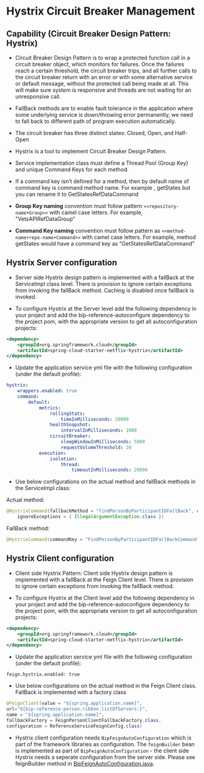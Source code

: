 # Hystrix Circuit Breaker Management

## Capability (Circuit Breaker Design Pattern: Hystrix)

- Circuit Breaker Design Pattern is to wrap a protected function call in a circuit breaker object, which monitors for failures. Once the failures reach a certain threshold, the circuit breaker trips, and all further calls to the circuit breaker return with an error or with some alternative service or default message, without the protected call being made at all. This will make sure system is responsive and threads are not waiting for an unresponsive call.

- FallBack methods are to enable fault tolerance in the application where some underlying service is down/throwing error permanently, we need to fall back to different path of program execution automatically. 

- The circuit breaker has three distinct states: Closed, Open, and Half-Open

- Hystrix is a tool to implement Circuit Breaker Design Pattern. 

- Service implementation class must define a Thread Pool (Group Key) and unique Command Keys for each method.

- If a command key isn't defined for a method, then by default name of command key is command method name. For example , getStates but you can rename it to GetStatesRefDataCommand

- **Group Key naming** convention must follow pattern `<<repository-name+Group>>` with camel case letters. For example, "VetsAPIRefDataGroup"

- **Command Key naming** convention must follow pattern as `<<method-name+repo-name+Command>>` with camel case letters. For example, method getStates would have a command key as "GetStatesRefDataCommand"

## Hystrix Server configuration
- Server side Hystrix design pattern is implemented with a fallBack at the ServiceImpl class level. There is provision to ignore certain exceptions from invoking the fallBack method. Caching is disabled once fallBack is invoked. 

- To configure Hystrix at the Server level add the following dependency in your project and add the bip-reference-autoconfigure dependency to the project pom, with the appropriate version to get all autoconfiguration projects:

```xml
<dependency>
	<groupId>org.springframework.cloud</groupId>
	<artifactId>spring-cloud-starter-netflix-hystrix</artifactId>
</dependency>
```

- Update the application service yml file with the following configuration (under the default profile):

```yaml
hystrix:
    wrappers.enabled: true
    command:
        default:
            metrics:
                rollingStats:
                    timeInMilliseconds: 20000
                healthSnapshot:
                    intervalInMilliseconds: 1000
                circuitBreaker:
                    sleepWindowInMilliseconds: 5000
                    requestVolumeThreshold: 20
            execution:
                isolation:
                    thread:
                        timeoutInMilliseconds: 20000
```

- Use below configurations on the actual method and fallBack methods in the ServiceImpl class:

Actual method:
```java
@HystrixCommand(fallbackMethod = "findPersonByParticipantIDFallBack", commandKey = "GetPersonInfoByPIDCommand",
	ignoreExceptions = { IllegalArgumentException.class })
```

FallBack method:
```java
@HystrixCommand(commandKey = "FindPersonByParticipantIDFallBackCommand")
```

## Hystrix Client configuration

- Client side Hystrix Pattern: Client side Hystrix design pattern is implemented with a fallBack at 
the Feign Client level. There is provision to ignore certain exceptions from invoking the fallBack
method.

- To configure Hystrix at the Client level add the following dependency in your project and add the bip-reference-autoconfigure dependency to the project pom, with the appropriate version to get all autoconfiguration projects:

```xml
<dependency>
	<groupId>org.springframework.cloud</groupId>
	<artifactId>spring-cloud-starter-netflix-hystrix</artifactId>
</dependency>
```

- Update the application service yml file with the following configuration (under the default profile):
```
feign.hystrix.enabled: true
```

- Use below configurations on the actual method in the Feign Client class. FallBack is implemented with a factory class
```java
@FeignClient(value = "${spring.application.name}",
url="${bip-reference-person.ribbon.listOfServers:}",
name = "${spring.application.name}",
fallbackFactory = FeignPersonClientFallbackFactory.class,
configuration = ReferenceServiceFeignConfig.class)
```

- Hystrix client configuration needs `BipFeignAutoConfiguration` which is part of the framework libraries as configuration. The `feignBuilder` bean is implemented as part of `BipFeignAutoConfiguration` - the client side Hystrix needs a seperate configuration from the server side. Please see feignBuilder method in [BipFeignAutoConfiguration.java](https://github.com/department-of-veterans-affairs/bip-framework/blob/master/bip-framework-autoconfigure/src/main/java/gov/va/bip/framework/feign/autoconfigure/BipFeignAutoConfiguration.java).
